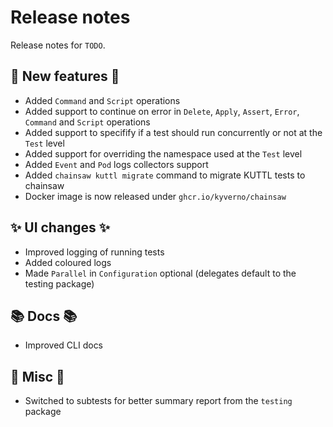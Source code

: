# Release notes

Release notes for `TODO`.

<!--
## :star: Examples :star:

## :boat: Tutorials :boat:

## :wrench: Fixes :wrench:
-->

## :dizzy: New features :dizzy:

- Added `Command` and `Script` operations
- Added support to continue on error in `Delete`, `Apply`, `Assert`, `Error`, `Command` and `Script` operations
- Added support to specifify if a test should run concurrently or not at the `Test` level
- Added support for overriding the namespace used at the `Test` level
- Added `Event` and `Pod` logs collectors support
- Added `chainsaw kuttl migrate` command to migrate KUTTL tests to chainsaw
- Docker image is now released under `ghcr.io/kyverno/chainsaw`

## :sparkles: UI changes :sparkles:

- Improved logging of running tests
- Added coloured logs
- Made `Parallel` in `Configuration` optional (delegates default to the testing package)

## :books: Docs :books:

- Improved CLI docs

## :guitar: Misc :guitar:

- Switched to subtests for better summary report from the `testing` package
